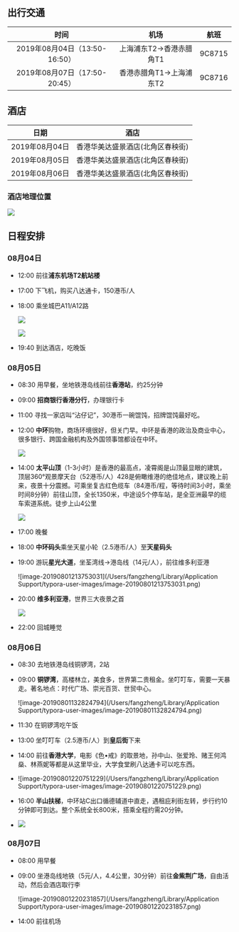 ## 出行交通

|             时间              |           机场           |  航班  |
| :---------------------------: | :----------------------: | :----: |
| 2019年08月04日（13:50-16:50） | 上海浦东T2->香港赤腊角T1 | 9C8715 |
| 2019年08月07日（17:50-20:45） | 香港赤腊角T1->上海浦东T2 | 9C8716 |

## 酒店

|      日期      |               酒店               |
| :------------: | :------------------------------: |
| 2019年08月04日 | 香港华美达盛景酒店(北角区春秧街) |
| 2019年08月05日 | 香港华美达盛景酒店(北角区春秧街) |
| 2019年08月06日 | 香港华美达盛景酒店(北角区春秧街) |

### 酒店地理位置

![](http://ww3.sinaimg.cn/large/006tNc79ly1g5hmvsqhlbj30me0hkq8r.jpg)

## 日程安排

### 08月04日

- 12:00 前往**浦东机场T2航站楼**
- 17:00 下飞机，购买八达通卡，150港币/人
- 18:00 乘坐城巴A11/A12路

   ![](http://ww1.sinaimg.cn/large/006tNc79ly1g5hngy50rzj309p057t97.jpg)

   ![](http://ww4.sinaimg.cn/large/006tNc79ly1g5hng7crqqj30jk0aljvl.jpg)

- 19:40 到达酒店，吃晚饭

### 08月05日

- 08:30 用早餐，坐地铁港岛线前往**香港站**，约25分钟

- 09:00 **招商银行香港分行**，办理银行卡

- 11:00 寻找一家店叫“沾仔记”，30港币一碗馄饨，招牌馄饨最好吃。

- 12:00 **中环**购物，商场环境很好，但关门早。中环是香港的政治及商业中心，很多银行、跨国金融机构及外国领事馆都设在中环。

  ![](http://ww1.sinaimg.cn/large/006tNc79ly1g5kj41rwejj30j00c8qmf.jpg)

- 14:00 **太平山顶**（1-3小时）是香港的最高点，凌霄阁是山顶最显眼的建筑，顶层360°观景摩天台（52港币/人）428是俯瞰维港的绝佳地点，建议晚上前来，夜景十分震撼。可乘坐复古红色缆车（84港币/程，等待时间3小时，乘坐时间8分钟）前往山顶，全长1350米，中途设5个停车站，是全亚洲最早的缆车索道系统。徒步上山4公里

  ![](http://ww3.sinaimg.cn/large/006tNc79ly1g5ki8r8ih1j30j20a4dzf.jpg)

- 17:00 晚餐

- 18:00 **中环码头**乘坐天星小轮（2.5港币/人）至**天星码头**

- 19:00 游玩**星光大道**，坐荃湾线->港岛线（14元/人），前往维多利亚港

  ![image-20190801213753031](/Users/fangzheng/Library/Application Support/typora-user-images/image-20190801213753031.png)

- 20:00 **维多利亚港**，世界三大夜景之首

  ![](http://ww3.sinaimg.cn/large/006tNc79ly1g5ki7s139qj30it09yk6q.jpg)

- 22:00 回城睡觉

### 08月06日

- 08:30 去地铁港岛线铜锣湾，2站

- 09:00 **铜锣湾**，高楼林立，美食多，世界第二贵租金。坐叮叮车，需要一天暴走。著名地点：时代广场、崇光百货、世贸中心。

  ![image-20190801132824794](/Users/fangzheng/Library/Application Support/typora-user-images/image-20190801132824794.png)

* 11:30 在铜锣湾吃午饭

* 13:00 坐叮叮车（2.5港币/人）到**皇后街**下来

* 14:00 前往**香港大学**，电影《色•戒》的取景地，孙中山、张爱玲、赌王何鸿燊、林燕妮等都是从这里毕业，大学食堂刷八达通卡可以吃东西。

* ![image-20190801220751229](/Users/fangzheng/Library/Application Support/typora-user-images/image-20190801220751229.png)

* 16:00 **半山扶梯**，中环站C出口循德辅道中直走，遇租庇利街左转，步行约10分钟即可到达。整个系统全长800米，搭乘全程约需20分钟。

* ![](http://ww1.sinaimg.cn/large/006tNc79ly1g5kj4nebd1j30it09u4ez.jpg)

  

### 08月07日

* 08:00 用早餐

* 09:00 坐港岛线地铁（5元/人，4.4公里，30分钟）前往**金紫荆广场**，自由活动，然后会酒店取行李

  ![image-20190801220231857](/Users/fangzheng/Library/Application Support/typora-user-images/image-20190801220231857.png)

  

* 14:00 前往机场

​    









